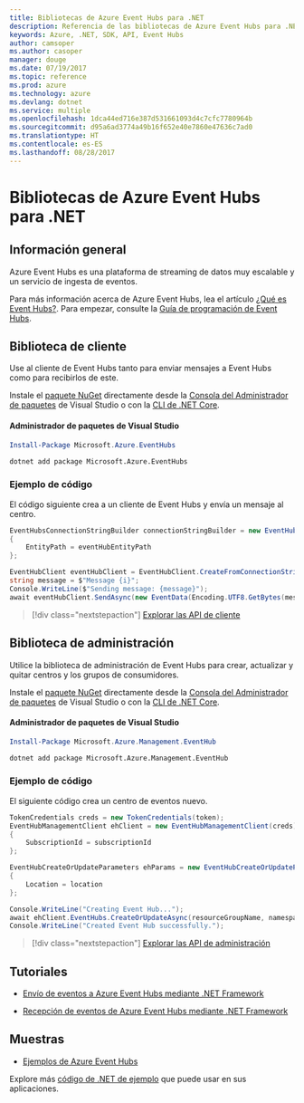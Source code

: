 ```yaml
---
title: Bibliotecas de Azure Event Hubs para .NET
description: Referencia de las bibliotecas de Azure Event Hubs para .NET
keywords: Azure, .NET, SDK, API, Event Hubs
author: camsoper
ms.author: casoper
manager: douge
ms.date: 07/19/2017
ms.topic: reference
ms.prod: azure
ms.technology: azure
ms.devlang: dotnet
ms.service: multiple
ms.openlocfilehash: 1dca44ed716e387d531661093d4c7cfc7780964b
ms.sourcegitcommit: d95a6ad3774a49b16f652e40e7860e47636c7ad0
ms.translationtype: HT
ms.contentlocale: es-ES
ms.lasthandoff: 08/28/2017
---
```

# <a name="azure-event-hubs-libraries-for-net"></a>Bibliotecas de Azure Event Hubs para .NET

## <a name="overview"></a>Información general

Azure Event Hubs es una plataforma de streaming de datos muy escalable y un servicio de ingesta de eventos.

Para más información acerca de Azure Event Hubs, lea el artículo [¿Qué es Event Hubs?](/azure/event-hubs/event-hubs-what-is-event-hubs).  Para empezar, consulte la [Guía de programación de Event Hubs](/azure/event-hubs/event-hubs-programming-guide).

## <a name="client-library"></a>Biblioteca de cliente

Use al cliente de Event Hubs tanto para enviar mensajes a Event Hubs como para recibirlos de este.

Instale el [paquete NuGet](https://www.nuget.org/packages/Microsoft.Azure.EventHubs) directamente desde la [Consola del Administrador de paquetes][PackageManager] de Visual Studio o con la [CLI de .NET Core][DotNetCLI].

#### <a name="visual-studio-package-manager"></a>Administrador de paquetes de Visual Studio

```powershell
Install-Package Microsoft.Azure.EventHubs
```

```bash
dotnet add package Microsoft.Azure.EventHubs
```

### <a name="code-example"></a>Ejemplo de código

El código siguiente crea a un cliente de Event Hubs y envía un mensaje al centro.

```csharp
EventHubsConnectionStringBuilder connectionStringBuilder = new EventHubsConnectionStringBuilder(eventHubConnectionString)
{
    EntityPath = eventHubEntityPath
};

EventHubClient eventHubClient = EventHubClient.CreateFromConnectionString(connectionStringBuilder.ToString());
string message = $"Message {i}";
Console.WriteLine($"Sending message: {message}");
await eventHubClient.SendAsync(new EventData(Encoding.UTF8.GetBytes(message)));
```

> [!div class="nextstepaction"]
> [Explorar las API de cliente](/dotnet/api/overview/azure/eventhub/client)

## <a name="management-library"></a>Biblioteca de administración

Utilice la biblioteca de administración de Event Hubs para crear, actualizar y quitar centros y los grupos de consumidores.

Instale el [paquete NuGet](https://www.nuget.org/packages/Microsoft.Azure.Management.EventHub) directamente desde la [Consola del Administrador de paquetes][PackageManager] de Visual Studio o con la [CLI de .NET Core][DotNetCLI].

#### <a name="visual-studio-package-manager"></a>Administrador de paquetes de Visual Studio

```powershell
Install-Package Microsoft.Azure.Management.EventHub
```

```bash
dotnet add package Microsoft.Azure.Management.EventHub
```

### <a name="code-example"></a>Ejemplo de código

El siguiente código crea un centro de eventos nuevo.

```csharp
TokenCredentials creds = new TokenCredentials(token);
EventHubManagementClient ehClient = new EventHubManagementClient(creds)
{
    SubscriptionId = subscriptionId
};

EventHubCreateOrUpdateParameters ehParams = new EventHubCreateOrUpdateParameters()
{
    Location = location
};

Console.WriteLine("Creating Event Hub...");
await ehClient.EventHubs.CreateOrUpdateAsync(resourceGroupName, namespaceName, EventHubName, ehParams);
Console.WriteLine("Created Event Hub successfully.");
```

> [!div class="nextstepaction"]
> [Explorar las API de administración](/dotnet/api/overview/azure/eventhub/management)

## <a name="tutorials"></a>Tutoriales

* [Envío de eventos a Azure Event Hubs mediante .NET Framework](/azure/event-hubs/event-hubs-dotnet-framework-getstarted-send)

* [Recepción de eventos de Azure Event Hubs mediante .NET Framework](/azure/event-hubs/event-hubs-dotnet-framework-getstarted-receive-eph)

## <a name="samples"></a>Muestras

* [Ejemplos de Azure Event Hubs](https://github.com/Azure/azure-event-hubs/tree/master/samples)

Explore más [código de .NET de ejemplo](https://azure.microsoft.com/resources/samples/?platform=dotnet) que puede usar en sus aplicaciones.

[PackageManager]: https://docs.microsoft.com/nuget/tools/package-manager-console
[DotNetCLI]: https://docs.microsoft.com/dotnet/core/tools/dotnet-add-package
